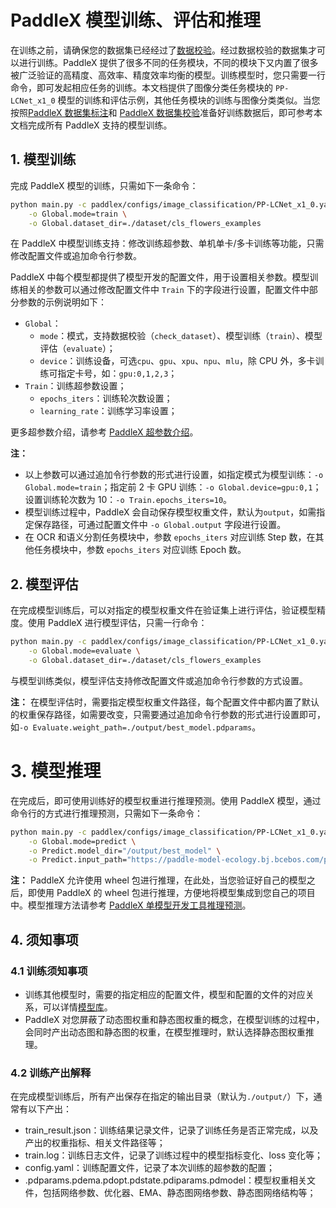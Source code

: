 # PaddleX 模型训练、评估和推理

在训练之前，请确保您的数据集已经经过了[数据校验](../data/README.md)。经过数据校验的数据集才可以进行训练。PaddleX 提供了很多不同的任务模块，不同的模块下又内置了很多被广泛验证的高精度、高效率、精度效率均衡的模型。训练模型时，您只需要一行命令，即可发起相应任务的训练。本文档提供了图像分类任务模块的 `PP-LCNet_x1_0` 模型的训练和评估示例，其他任务模块的训练与图像分类类似。当您按照[PaddleX 数据集标注](../data/annotation/README.md)和 [PaddleX 数据集校验](../data/dataset_check.md)准备好训练数据后，即可参考本文档完成所有 PaddleX 支持的模型训练。

## 1. 模型训练

完成 PaddleX 模型的训练，只需如下一条命令：

```bash
python main.py -c paddlex/configs/image_classification/PP-LCNet_x1_0.yaml \
    -o Global.mode=train \
    -o Global.dataset_dir=./dataset/cls_flowers_examples
```

在 PaddleX 中模型训练支持：修改训练超参数、单机单卡/多卡训练等功能，只需修改配置文件或追加命令行参数。

PaddleX 中每个模型都提供了模型开发的配置文件，用于设置相关参数。模型训练相关的参数可以通过修改配置文件中 `Train` 下的字段进行设置，配置文件中部分参数的示例说明如下：

* `Global`：
    * `mode`：模式，支持数据校验（`check_dataset`）、模型训练（`train`）、模型评估（`evaluate`）；
    * `device`：训练设备，可选`cpu`、`gpu`、`xpu`、`npu`、`mlu`，除 CPU 外，多卡训练可指定卡号，如：`gpu:0,1,2,3`；
* `Train`：训练超参数设置；
    * `epochs_iters`：训练轮次数设置；
    * `learning_rate`：训练学习率设置；

更多超参数介绍，请参考 [PaddleX 超参数介绍](./hyperparameters_introduction.md)。

**注：**
- 以上参数可以通过追加令行参数的形式进行设置，如指定模式为模型训练：`-o Global.mode=train`；指定前 2 卡 GPU 训练：`-o Global.device=gpu:0,1`；设置训练轮次数为 10：`-o Train.epochs_iters=10`。
- 模型训练过程中，PaddleX 会自动保存模型权重文件，默认为`output`，如需指定保存路径，可通过配置文件中 `-o Global.output` 字段进行设置。
- 在 OCR 和语义分割任务模块中，参数 `epochs_iters` 对应训练 Step 数，在其他任务模块中，参数 `epochs_iters` 对应训练 Epoch 数。

## 2. 模型评估

在完成模型训练后，可以对指定的模型权重文件在验证集上进行评估，验证模型精度。使用 PaddleX 进行模型评估，只需一行命令：

```bash
python main.py -c paddlex/configs/image_classification/PP-LCNet_x1_0.yaml \
    -o Global.mode=evaluate \
    -o Global.dataset_dir=./dataset/cls_flowers_examples
```

与模型训练类似，模型评估支持修改配置文件或追加命令行参数的方式设置。

**注：** 在模型评估时，需要指定模型权重文件路径，每个配置文件中都内置了默认的权重保存路径，如需要改变，只需要通过追加命令行参数的形式进行设置即可，如`-o Evaluate.weight_path=./output/best_model.pdparams`。

# 3. 模型推理

在完成后，即可使用训练好的模型权重进行推理预测。使用 PaddleX 模型，通过命令行的方式进行推理预测，只需如下一条命令：

```bash
python main.py -c paddlex/configs/image_classification/PP-LCNet_x1_0.yaml \
    -o Global.mode=predict \
    -o Predict.model_dir="/output/best_model" \
    -o Predict.input_path="https://paddle-model-ecology.bj.bcebos.com/paddlex/imgs/demo_image/general_image_classification_001.jpg"
```

**注：** PaddleX 允许使用 wheel 包进行推理，在此处，当您验证好自己的模型之后，即使用 PaddleX 的 wheel 包进行推理，方便地将模型集成到您自己的项目中。模型推理方法请参考 [PaddleX 单模型开发工具推理预测](../models/model_inference_tools.md)。

## 4. 须知事项

### 4.1 训练须知事项

- 训练其他模型时，需要的指定相应的配置文件，模型和配置的文件的对应关系，可以详情[模型库](../models/support_model_list.md)。
- PaddleX 对您屏蔽了动态图权重和静态图权重的概念，在模型训练的过程中，会同时产出动态图和静态图的权重，在模型推理时，默认选择静态图权重推理。

### 4.2 训练产出解释

在完成模型训练后，所有产出保存在指定的输出目录（默认为`./output/`）下，通常有以下产出：

* train_result.json：训练结果记录文件，记录了训练任务是否正常完成，以及产出的权重指标、相关文件路径等；
* train.log：训练日志文件，记录了训练过程中的模型指标变化、loss 变化等；
* config.yaml：训练配置文件，记录了本次训练的超参数的配置；
* .pdparams\.pdema\.pdopt\.pdstate\.pdiparams\.pdmodel：模型权重相关文件，包括网络参数、优化器、EMA、静态图网络参数、静态图网络结构等；
